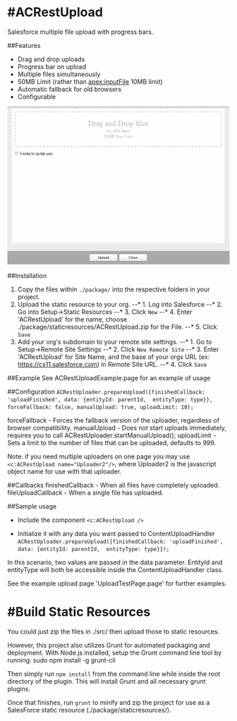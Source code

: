 #ACRestUpload
============

Salesforce multiple file upload with progress bars.

##Features

* Drag and drop uploads
* Progress bar on upload
* Multiple files simultaneously
* 50MB Limit (rather than <apex:inputFile> 10MB limit)
* Automatic fallback for old browsers
* Configurable

![ScreenShot](acrestupload.gif?raw=true)

##Installation

1. Copy the files within `./package/` into the respective folders in your project.
2. Upload the static resource to your org.
--* 1. Log into Salesforce
--* 2. Go into Setup->Static Resources
--* 3. Click `New`
--* 4. Enter 'ACRestUpload' for the name, choose ./package/staticresources/ACRestUpload.zip for the File. 
--* 5. Click `Save`
3. Add your org's subdomain to your remote site settings.
--* 1. Go to Setup->Remote Site Settings
--* 2. Click `New Remote Site`
--* 3. Enter 'ACRestUpload' for Site Name, and the base of your orgs URL (ex: https://cs11.salesforce.com) in Remote Site URL.
--* 4. Click `Save`

##Example
See ACRestUploadExample.page for an example of usage

##Configuration
`ACRestUploader.prepareUpload({finishedCallback: 'uploadFinished',
                                            data: {entityId: parentId, 
                                      			 entityType: type}},
                                      		forceFallback: false,
                                      		manualUpload: true,
                                      		uploadLimit: 10);`

forceFallback - Forces the fallback version of the uploader, regardless of browser compatibility.
manualUpload - Does not start uploads immediately, requires you to call ACRestUploader.startManualUpload();
uploadLimit - Sets a limit to the number of files that can be uploaded, defaults to 999.

Note: if you need multiple uploaders on one page you may use `<c:ACRestUpload name="Uploader2"/>`, where Uploader2 is the javascript object name for use with that uploader.

##Callbacks
finishedCallback - When all files have completely uploaded.
fileUploadCallback - When a single file has uploaded.

##Sample usage
- Include the component
`<c:ACRestUpload />`

- Initialize it with any data you want passed to ContentUploadHandler
`ACRestUploader.prepareUpload({finishedCallback: 'uploadFinished',
                                                    data: {entityId: parentId, 
                                              entityType: type}});`


In this scenario, two values are passed in the data parameter. EntityId and entityType will both be accessible inside the ContentUploadHandler class.

See the example upload page 'UploadTestPage.page' for further examples.

#Build Static Resources
============
You could just zip the files in ./src/ then upload those to static resources.

However, this project also utilizes Grunt for automated packaging and deployment. With Node.js installed, setup the Grunt command line tool by running:
sudo npm install -g grunt-cli

Then simply run `npm install` from the command line while inside the root directory of the plugin. This will install Grunt and all necessary grunt plugins. 

Once that finishes, run `grunt` to minify and zip the project for use as a SalesForce static resource (./package/staticresources/).


